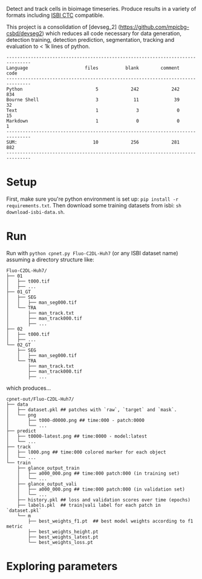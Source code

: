 Detect and track cells in bioimage timeseries. Produce results in a variety of
formats including [ISBI CTC](http://celltrackingchallenge.net/) compatible.

This project is a consolidation of [devseg_2]
(https://github.com/mpicbg-csbd/devseg2) which reduces all code necessary for
data generation, detection training, detection prediction, segmentation,
tracking and evaluation to < 1k lines of python.

	-------------------------------------------------------------------------------
	Language                     files          blank        comment           code
	-------------------------------------------------------------------------------
	Python                           5            242            242            834
	Bourne Shell                     3             11             39             32
	Text                             1              3              0             15
	Markdown                         1              0              0              1
	-------------------------------------------------------------------------------
	SUM:                            10            256            281            882
	-------------------------------------------------------------------------------



# Setup

First, make sure you're python environment is set up: `pip install -r requirements.txt`.
Then download some training datasets from isbi: `sh download-isbi-data.sh`.

# Run

Run with `python cpnet.py Fluo-C2DL-Huh7` (or any ISBI dataset name) assuming a directory structure like:

```
Fluo-C2DL-Huh7/
├── 01
│   ├── t000.tif
│   ├── ...
├── 01_GT
│   ├── SEG
│   │   ├── man_seg000.tif
│   └── TRA
│       ├── man_track.txt
│       ├── man_track000.tif
│       ├── ...
├── 02
│   ├── t000.tif
│   ├── ...
└── 02_GT
    ├── SEG
    │   ├── man_seg000.tif
    └── TRA
        ├── man_track.txt
        ├── man_track000.tif
        ├── ...
```

which produces...

```
cpnet-out/Fluo-C2DL-Huh7/
├── data
│   ├── dataset.pkl ## patches with `raw`, `target` and `mask`.
│   └── png
│       ├── t000-d0000.png ## time:000 - patch:0000
│       └── ...
├── predict
│   ├── t0000-latest.png ## time:0000 - model:latest
│   └── ...
├── track
│   ├── l000.png ## time:000 colored marker for each object
│   └── ...
└── train
    ├── glance_output_train
    │   ├── a000_000.png ## time:000 patch:000 (in training set)
    │   └── ...
    ├── glance_output_vali
    │   ├── a000_000.png ## time:000 patch:000 (in validation set)
    │   └── ...
    ├── history.pkl ## loss and validation scores over time (epochs)
    ├── labels.pkl  ## train|vali label for each patch in `dataset.pkl`
    └── m
        ├── best_weights_f1.pt  ## best model weights according to f1 metric
        ├── best_weights_height.pt
        ├── best_weights_latest.pt
        └── best_weights_loss.pt
```

# Exploring parameters


